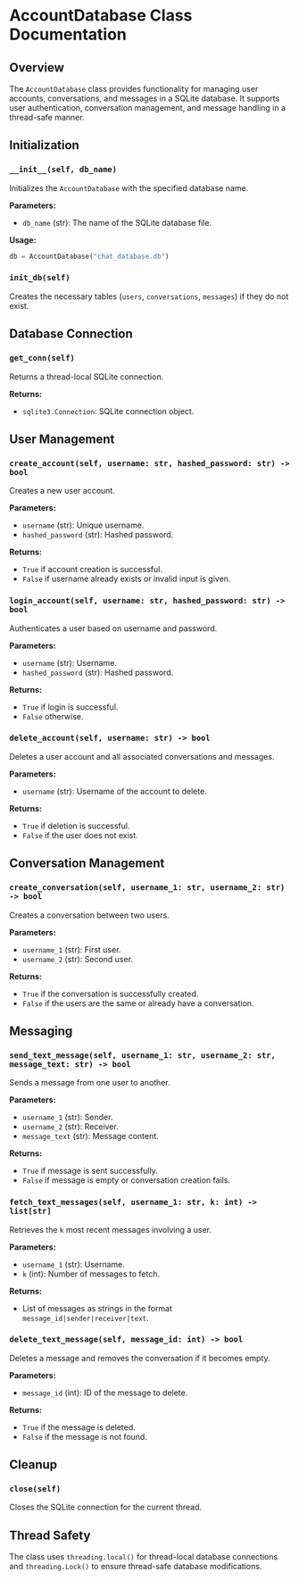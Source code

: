 # AccountDatabase Class Documentation

## Overview

The `AccountDatabase` class provides functionality for managing user accounts, conversations, and messages in a SQLite database. It supports user authentication, conversation management, and message handling in a thread-safe manner.

## Initialization

### `__init__(self, db_name)`

Initializes the `AccountDatabase` with the specified database name.

**Parameters:**

- `db_name` (str): The name of the SQLite database file.

**Usage:**

```python
db = AccountDatabase("chat_database.db")
```

### `init_db(self)`

Creates the necessary tables (`users`, `conversations`, `messages`) if they do not exist.

## Database Connection

### `get_conn(self)`

Returns a thread-local SQLite connection.

**Returns:**

- `sqlite3.Connection`: SQLite connection object.

## User Management

### `create_account(self, username: str, hashed_password: str) -> bool`

Creates a new user account.

**Parameters:**

- `username` (str): Unique username.
- `hashed_password` (str): Hashed password.

**Returns:**

- `True` if account creation is successful.
- `False` if username already exists or invalid input is given.

### `login_account(self, username: str, hashed_password: str) -> bool`

Authenticates a user based on username and password.

**Parameters:**

- `username` (str): Username.
- `hashed_password` (str): Hashed password.

**Returns:**

- `True` if login is successful.
- `False` otherwise.

### `delete_account(self, username: str) -> bool`

Deletes a user account and all associated conversations and messages.

**Parameters:**

- `username` (str): Username of the account to delete.

**Returns:**

- `True` if deletion is successful.
- `False` if the user does not exist.

## Conversation Management

### `create_conversation(self, username_1: str, username_2: str) -> bool`

Creates a conversation between two users.

**Parameters:**

- `username_1` (str): First user.
- `username_2` (str): Second user.

**Returns:**

- `True` if the conversation is successfully created.
- `False` if the users are the same or already have a conversation.

## Messaging

### `send_text_message(self, username_1: str, username_2: str, message_text: str) -> bool`

Sends a message from one user to another.

**Parameters:**

- `username_1` (str): Sender.
- `username_2` (str): Receiver.
- `message_text` (str): Message content.

**Returns:**

- `True` if message is sent successfully.
- `False` if message is empty or conversation creation fails.

### `fetch_text_messages(self, username_1: str, k: int) -> list[str]`

Retrieves the `k` most recent messages involving a user.

**Parameters:**

- `username_1` (str): Username.
- `k` (int): Number of messages to fetch.

**Returns:**

- List of messages as strings in the format `message_id|sender|receiver|text`.

### `delete_text_message(self, message_id: int) -> bool`

Deletes a message and removes the conversation if it becomes empty.

**Parameters:**

- `message_id` (int): ID of the message to delete.

**Returns:**

- `True` if the message is deleted.
- `False` if the message is not found.

## Cleanup

### `close(self)`

Closes the SQLite connection for the current thread.

## Thread Safety

The class uses `threading.local()` for thread-local database connections and `threading.Lock()` to ensure thread-safe database modifications.
